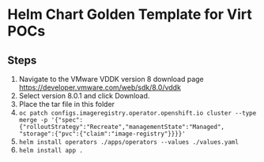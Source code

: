 # Helm Chart Golden Template for Virt POCs

## Steps

1. Navigate to the VMware VDDK version 8 download page https://developer.vmware.com/web/sdk/8.0/vddk
1. Select version 8.0.1 and click Download.
1. Place the tar file in this folder
1. `oc patch configs.imageregistry.operator.openshift.io cluster --type merge -p '{"spec":{"rolloutStrategy":"Recreate","managementState":"Managed", "storage":{"pvc":{"claim":"image-registry"}}}}'`
1. `helm install operators ./apps/operators --values ./values.yaml`
1. `helm install app .`